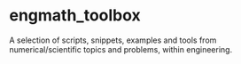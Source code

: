 # engmath_toolbox
A selection of scripts, snippets, examples and tools from numerical/scientific topics and problems, within engineering.
